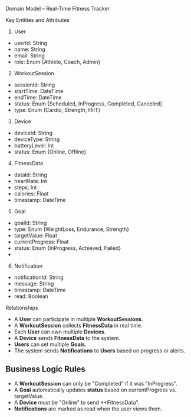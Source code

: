  Domain Model – Real-Time Fitness Tracker

Key Entities and Attributes

 1. User
- userId: String
- name: String
- email: String
- role: Enum {Athlete, Coach, Admin}

 2. WorkoutSession
- sessionId: String
- startTime: DateTime
- endTime: DateTime
- status: Enum {Scheduled, InProgress, Completed, Canceled}
- type: Enum {Cardio, Strength, HIIT}

 3. Device
- deviceId: String
- deviceType: String
- batteryLevel: Int
- status: Enum {Online, Offline}

4. FitnessData
- dataId: String
- heartRate: Int
- steps: Int
- calories: Float
- timestamp: DateTime

5. Goal
- goalId: String
- type: Enum {WeightLoss, Endurance, Strength}
- targetValue: Float
- currentProgress: Float
- status: Enum {InProgress, Achieved, Failed}
- 
 6. Notification
- notificationId: String
- message: String
- timestamp: DateTime
- read: Boolean

Relationships

- A **User** can participate in multiple **WorkoutSessions**.
- A **WorkoutSession** collects **FitnessData** in real time.
- Each **User** can own multiple **Devices**.
- A **Device** sends **FitnessData** to the system.
- **Users** can set multiple **Goals**.
- The system sends **Notifications** to **Users** based on progress or alerts.

## Business Logic Rules

- A **WorkoutSession** can only be "Completed" if it was "InProgress".
- A **Goal** automatically updates **status** based on currentProgress vs. targetValue.
- A **Device** must be "Online" to send **FitnessData".
- **Notifications** are marked as read when the user views them.

